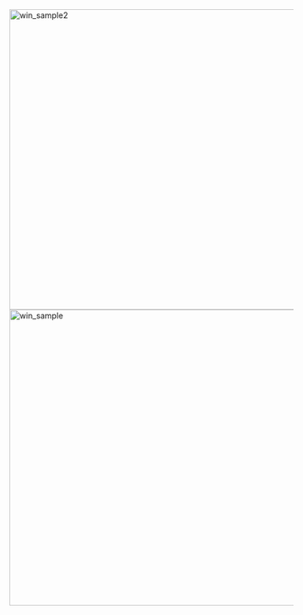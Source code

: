 <img width="533" alt="win_sample2" src="https://user-images.githubusercontent.com/99144736/198815169-f71fa8bc-0cc1-409d-9ce2-5acb9e87f15f.PNG">


<img width="525" alt="win_sample" src="https://user-images.githubusercontent.com/99144736/198813497-6937ae6b-b9d9-426f-8d89-ac04d02e24e4.PNG">

